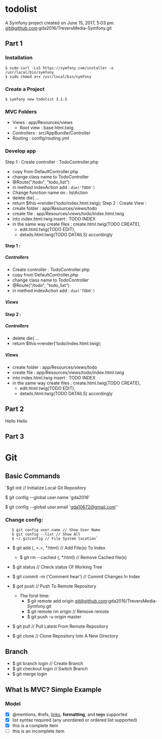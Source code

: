 todolist
========

A Symfony project created on June 15, 2017, 5:03 pm.
git@github.com:gda2016/TreversMedia-Symfony.git
## Part 1
### Installation
```$ sudo mkdir -p /usr/local/bin
$ sudo curl -LsS https://symfony.com/installer -o /usr/local/bin/symfony
$ sudo chmod a+x /usr/local/bin/symfony
```
### Create a Project
`$ symfony new todolist 3.1.5`
### MVC Folders
- Views : app/Resources/views
  - Root view : base.html.twig
- Controllers : src/AppBundle/Controller
- Routing : config/routing.yml

### Develop app
Step 1 : Create controller : TodoController.php
   - copy from DefaultController.php
   - change class name to TodoController
   - @Route("/todo", "todo_list")
   - in method indexAction add : `die('TODO')`
   - Change function name on : listAction
   - delete die( ...
   - return $this->render('todo/index.html.twig); 
Step 2 : Create View : 
  - create folder : app/Resources/views/todo
  - create file : app/Resources/views/todo/index.html.twig
  - into index.html.twig insert : TODO INDEX
  - in the same way create files : create.html.twig(TODO CREATE), 
    - edit.html.twig(TODO EDIT), 
    - details.html.twig(TODO DATAILS) accordingly

#### Step 1 : 
##### Controllers
- Create controller : TodoController.php
- copy from DefaultController.php
- change class name to TodoController
- @Route("/todo", "todo_list")
- in method indexAction add : `die('TODO')`

##### Views

#### Step 2 : 
##### Controllers
- delete die( ...
- return $this->render('todo/index.html.twig);

##### Views
  - create folder : app/Resources/views/todo
  - create file : app/Resources/views/todo/index.html.twig
  - into index.html.twig insert : TODO INDEX
  - in the same way create files : create.html.twig(TODO CREATE), 
    - edit.html.twig(TODO EDIT), 
    - details.html.twig(TODO DATAILS) accordingly

## Part 2
Hello
     Hello

## Part 3


Git
===
## Basic Commands
`$git init // Initialize Local Git Repository

$ git config --global user.name 'gda2016'

$ git config --global user.email 'gda10672@gmail.com'`
  ### Change config:
      `$ git config user.name // Show User Name
       $ git config --list // Show All
       $ ~/.gitconfig // File System location`
      

- $ git add {<file>, <.>, *.html} // Add File(s) To Index
  - $ git rm --cached {<file>, *.html} // Remove Cached file(s)

- $ git status // Check status Of Working Tree
- $ git commit -m ('Comment hear') // Commit Changes In Index
- $ got push // Push To Remote Repository
  - The forst time:
    - $ git remote add origin git@github.com:gda2016/TreversMedia-Symfony.git
    - $ git remote rm origin // Remove remote
    - $ git push -u origin master

- $ git pull // Pull Latest From Remote Repository
- $ git clone // Clone Repository Into A New Directory 

## Branch
- $ git branch login // Create Branch
- $ git checkout login // Switch Branch
- $ git merge login

## What Is MVC? Simple Example
### Model
- [x] @mentions, #refs, [links](), **formatting**, and <del>tags</del> supported
- [x] list syntax required (any unordered or ordered list supported)
- [x] this is a complete item
- [ ] this is an incomplete item
